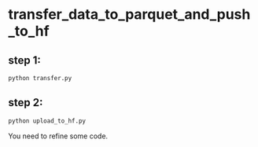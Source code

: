 # transfer_data_to_parquet_and_push_to_hf

## step 1:
```bash
python transfer.py
```

## step 2:
```bash
python upload_to_hf.py
```

You need to refine some code.